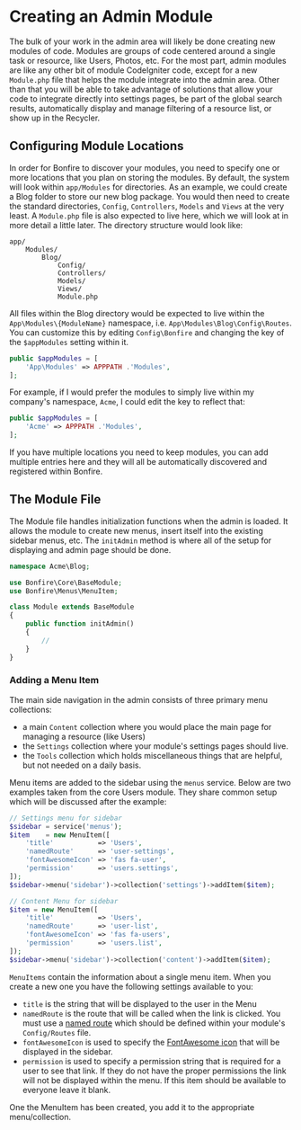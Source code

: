 # Creating an Admin Module

The bulk of your work in the admin area will likely be done creating new modules of code. Modules are groups of code
centered around a single task or resource, like Users, Photos, etc. For the most part, admin modules are like any
other bit of module CodeIgniter code, except for a new `Module.php` file that helps the module integrate
into the admin area. Other than that you will be able to take advantage of solutions that allow your code to integrate
directly into settings pages, be part of the global search results, automatically display and manage filtering of
a resource list, or show up in the Recycler.

## Configuring Module Locations

In order for Bonfire to discover your modules, you need to specify one or more locations that you plan on storing the modules. By default, the system will look within `app/Modules` for directories. As an example, we could create a Blog folder to store our new blog package. You would then need to create the standard directories, `Config`, `Controllers`, `Models` and `Views` at the very least. A `Module.php` file is also expected to live here, which we will look at in more detail a little later. The directory structure would look like:

```
app/
    Modules/
        Blog/
            Config/
            Controllers/
            Models/
            Views/
            Module.php
```

All files within the Blog directory would be expected to live within the `App\Modules\{ModuleName}` namespace, i.e. `App\Modules\Blog\Config\Routes`. You can customize this by editing `Config\Bonfire` and changing the key of the `$appModules` setting within it.

```php
public $appModules = [
    'App\Modules' => APPPATH .'Modules',
];
```

For example, if I would prefer the modules to simply live within my company's namespace, `Acme`, I could edit the key to reflect that:

```php
public $appModules = [
    'Acme' => APPPATH .'Modules',
];
```

If you have multiple locations you need to keep modules, you can add multiple entries here and they will all be automatically discovered and registered within Bonfire.

## The Module File

The Module file handles initialization functions when the admin is loaded. It allows the module to create new
menus, insert itself into the existing sidebar menus, etc. The `initAdmin` method is where all of the setup
for displaying and admin page should be done.

```php
namespace Acme\Blog;

use Bonfire\Core\BaseModule;
use Bonfire\Menus\MenuItem;

class Module extends BaseModule
{
    public function initAdmin()
    {
        //
    }
}
```

### Adding a Menu Item

The main side navigation in the admin consists of three primary menu collections:

- a main `Content` collection where you would place the main page for managing a resource (like Users)
- the `Settings` collection where your module's settings pages should live.
- the `Tools` collection which holds miscellaneous things that are helpful, but not needed on a daily basis.

Menu items are added to the sidebar using the `menus` service. Below are two examples taken from the core
Users module. They share common setup which will be discussed after the example:

```php
// Settings menu for sidebar
$sidebar = service('menus');
$item    = new MenuItem([
    'title'           => 'Users',
    'namedRoute'      => 'user-settings',
    'fontAwesomeIcon' => 'fas fa-user',
    'permission'      => 'users.settings',
]);
$sidebar->menu('sidebar')->collection('settings')->addItem($item);

// Content Menu for sidebar
$item = new MenuItem([
    'title'           => 'Users',
    'namedRoute'      => 'user-list',
    'fontAwesomeIcon' => 'fas fa-users',
    'permission'      => 'users.list',
]);
$sidebar->menu('sidebar')->collection('content')->addItem($item);
```

`MenuItems` contain the information about a single menu item. When you create a new one you have the following
settings available to you:

- `title` is the string that will be displayed to the user in the Menu
- `namedRoute` is the route that will be called when the link is clicked. You must use a
  [named route](https://codeigniter.com/user_guide/incoming/routing.html#using-named-routes) which should be defined
  within your module's `Config/Routes` file.
- `fontAwesomeIcon` is used to specify the [FontAwesome icon](https://fontawesome.com/) that will be displayed in the sidebar.
- `permission` is used to specify a permission string that is required for a user to see that link. If they do not have
  the proper permissions the link will not be displayed within the menu. If this item should be available to everyone
  leave it blank.

One the MenuItem has been created, you add it to the appropriate menu/collection.
